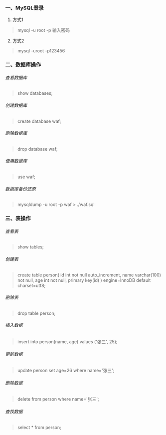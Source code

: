 ### 一、MySQL登录
1. 方式1
> mysql -u root -p
> 输入密码
2. 方式2
> mysql -uroot -p123456

### 二、数据库操作

###### 查看数据库
> show databases;

###### 创建数据库
> create database waf;

###### 删除数据库
> drop database waf;

###### 使用数据库
> use waf;

###### 数据库备份还原
> mysqldump -u root -p waf > ./waf.sql
>
### 三、表操作
###### 查看表
> show tables;

###### 创建表
> create table person(
    id int not null auto_increment,
    name varchar(100) not null,
    age int not null,
    primary key(id)
 ) engine=InnoDB default charset=utf8;

###### 删除表
> drop table person;

###### 插入数据
> insert into person(name, age) values ('张三', 25);

###### 更新数据
> update person set age=26 where name='张三';

###### 删除数据
> delete from person where name='张三';

###### 查找数据
> select * from person;


